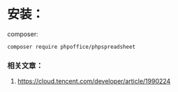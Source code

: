 # 安装：

composer:

```
composer require phpoffice/phpspreadsheet
```

### 相关文章：

1. https://cloud.tencent.com/developer/article/1990224

